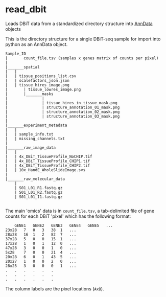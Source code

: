 # read_dbit
Loads DBiT data from a standardized directory structure into [AnnData](https://anndata.readthedocs.io/en/latest/) objects


This is the directory structure for a single DBiT-seq sample for import into python as an AnnData object.

```
Sample_ID
|       count_file.tsv (samples x genes matrix of counts per pixel)
|
|_______spatial
|	|
|	| tissue_positions_list.csv
|	| scalefactors_json.json
|	| tissue_hires_image.png
|       | tissue_lowres_image.png
|       |_______masks
|               |
|               | tissue_hires_in_tissue_mask.png
|               | structure_annotation_01_mask.png
|               | structure_annotation_02_mask.png
|               | structure_annotation_03_mask.png
|
|_______experiment_metadata
|	|
|	| sample_info.txt
|	| missing_channels.txt
|	
|_______raw_image_data
|	|
|	| 4x_DBiT_TissueProfile_NoCHIP.tif
|	| 4x_DBiT_TissueProfile_CHIP1.tif
|	| 4x_DBiT_TissueProfile_CHIP2.tif
|	| 10x_HandE_WholeSlideImage.svs
|	
|_______raw_molecular_data
	|
	| S01_L01_R1.fastq.gz
	| S01_L01_R2.fastq.gz
	| S01_L01_I1.fastq.gz
	
```

The main 'omics' data is in ``count_file.tsv``, a tab-delimited file of gene counts for each DBiT 'pixel' which has the following format:

```
	GENE1	GENE2	GENE3	GENE4	GENE5	...
23x28	7	0	3	38	1	...
28x28	16	1	2	82	7	...
37x28	5	0	0	15	1	...
17x28	1	0	1	12	0	...
47x28	3	0	0	1	0	...
5x28	7	0	0	21	4	...
20x28	6	0	1	43	5	...
20x27	1	0	0	2	0	...
28x25	3	0	0	0	1	...
.	.	.	.	.	.
.	.	.	.	.	.
.	.	.	.	.	.
```

The column labels are the pixel locations (``AxB``).

